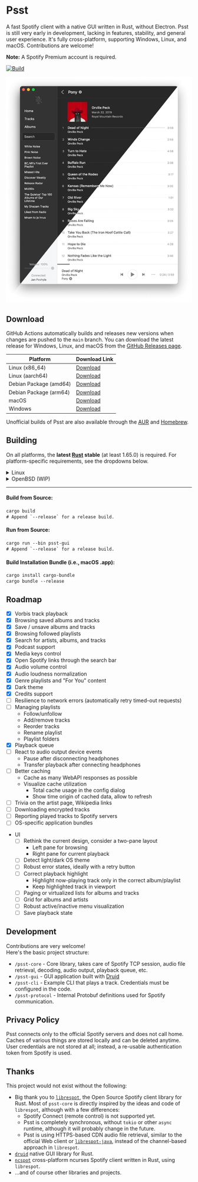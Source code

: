 # Psst

A fast Spotify client with a native GUI written in Rust, without Electron.
Psst is still very early in development, lacking in features, stability, and general user experience.
It's fully cross-platform, supporting Windows, Linux, and macOS.
Contributions are welcome!

**Note:** A Spotify Premium account is required.

[![Build](https://github.com/jpochyla/psst/actions/workflows/build.yml/badge.svg)](https://github.com/jpochyla/psst/actions)

![Screenshot](./psst-gui/assets/screenshot.png)

## Download

GitHub Actions automatically builds and releases new versions when changes are pushed to the `main` branch.
You can download the latest release for Windows, Linux, and macOS from the [GitHub Releases page](https://github.com/jpochyla/psst/releases/latest).

| Platform               | Download Link                                                                                        |
| ---------------------- | ---------------------------------------------------------------------------------------------------- |
| Linux (x86_64)         | [Download](https://github.com/jpochyla/psst/releases/latest/download/psst-linux-x86_64)  |
| Linux (aarch64)        | [Download](https://github.com/jpochyla/psst/releases/latest/download/psst-linux-aarch64) |
| Debian Package (amd64) | [Download](https://github.com/jpochyla/psst/releases/latest/download/psst-amd64.deb)                 |
| Debian Package (arm64) | [Download](https://github.com/jpochyla/psst/releases/latest/download/psst-arm64.deb)                 |
| macOS                  | [Download](https://github.com/jpochyla/psst/releases/latest/download/Psst.dmg)                       |
| Windows                | [Download](https://github.com/jpochyla/psst/releases/latest/download/psst-gui.exe)                   |

Unofficial builds of Psst are also available through the [AUR](https://aur.archlinux.org/packages/psst-git) and [Homebrew](https://formulae.brew.sh/cask/psst).

## Building

On all platforms, the **latest [Rust](https://rustup.rs/) stable** (at least 1.65.0) is required.
For platform-specific requirements, see the dropdowns below.

<details>
<summary>Linux</summary>

Our user-interface library, Druid, has two possible backends on Linux: GTK and pure X11, with a Wayland backend in the works.
The default Linux backend is GTK.
Before building on Linux, make sure the required dependencies are installed.

#### Debian/Ubuntu:

```shell
sudo apt-get install libssl-dev libgtk-3-dev libcairo2-dev libasound2-dev
```

#### RHEL/Fedora:

```shell
sudo dnf install openssl-devel gtk3-devel cairo-devel alsa-lib-devel
```

</details>

<details>
<summary>OpenBSD (WIP)</summary>

OpenBSD support is still a WIP, and things will likely not function as intended.
Similar to Linux, Druid defaults to GTK while also providing a pure X11 backend.
Furthermore, bindgen must be able to find LLVM through the expected environment variable.
Only OpenBSD/amd64 has been tested so far.

```shell
doas pkg_add gtk+3 cairo llvm
export LIBCLANG_PATH=/usr/local/lib
```

In case rustc(1) fails building bigger crates

```shell
memory allocation of xxxx bytes failed
error: could not compile `gtk`
Caused by:
  process didn't exit successfully: `rustc --crate-name gtk [...]` (signal: 6, SIGABRT: process abort signal)
warning: build failed, waiting for other jobs to finish...
```

try increasing your user's maximum heap size:

```shell
ulimit -d $(( 2 * `ulimit -d` ))
```

</details>

---

#### Build from Source:

```shell
cargo build
# Append `--release` for a release build.
```

#### Run from Source:

```shell
cargo run --bin psst-gui
# Append `--release` for a release build.
```

#### Build Installation Bundle (i.e., macOS .app):

```shell
cargo install cargo-bundle
cargo bundle --release
```

## Roadmap

- [x] Vorbis track playback
- [x] Browsing saved albums and tracks
- [x] Save / unsave albums and tracks
- [x] Browsing followed playlists
- [x] Search for artists, albums, and tracks
- [x] Podcast support
- [x] Media keys control
- [x] Open Spotify links through the search bar
- [x] Audio volume control
- [x] Audio loudness normalization
- [x] Genre playlists and "For You" content
- [x] Dark theme
- [x] Credits support
- [ ] Resilience to network errors (automatically retry timed-out requests)
- [ ] Managing playlists
  - Follow/unfollow
  - Add/remove tracks
  - Reorder tracks
  - Rename playlist
  - Playlist folders
- [x] Playback queue
- [ ] React to audio output device events
  - Pause after disconnecting headphones
  - Transfer playback after connecting headphones
- [ ] Better caching
  - Cache as many WebAPI responses as possible
  - Visualize cache utilization
    - Total cache usage in the config dialog
    - Show time origin of cached data, allow to refresh
- [ ] Trivia on the artist page, Wikipedia links
- [ ] Downloading encrypted tracks
- [ ] Reporting played tracks to Spotify servers
- [ ] OS-specific application bundles
- UI
  - [ ] Rethink the current design, consider a two-pane layout
    - Left pane for browsing
    - Right pane for current playback
  - [ ] Detect light/dark OS theme
  - [ ] Robust error states, ideally with a retry button
  - [ ] Correct playback highlight
    - Highlight now-playing track only in the correct album/playlist
    - Keep highlighted track in viewport
  - [ ] Paging or virtualized lists for albums and tracks
  - [ ] Grid for albums and artists
  - [ ] Robust active/inactive menu visualization
  - [ ] Save playback state

## Development

Contributions are very welcome!  
Here's the basic project structure:

- `/psst-core` - Core library, takes care of Spotify TCP session, audio file retrieval, decoding, audio output, playback queue, etc.
- `/psst-gui` - GUI application built with [Druid](https://github.com/linebender/druid)
- `/psst-cli` - Example CLI that plays a track. Credentials must be configured in the code.
- `/psst-protocol` - Internal Protobuf definitions used for Spotify communication.

## Privacy Policy

Psst connects only to the official Spotify servers and does not call home.
Caches of various things are stored locally and can be deleted anytime.
User credentials are not stored at all; instead, a re-usable authentication token from Spotify is used.

## Thanks

This project would not exist without the following:

- Big thank you to [`librespot`](https://github.com/librespot-org/librespot), the Open Source Spotify client library for Rust. Most of `psst-core` is directly inspired by the ideas and code of `librespot`, although with a few differences:
  - Spotify Connect (remote control) is not supported yet.
  - Psst is completely synchronous, without `tokio` or other `async` runtime, although it will probably change in the future.
  - Psst is using HTTPS-based CDN audio file retrieval, similar to the official Web client or [`librespot-java`](https://github.com/librespot-org/librespot-java), instead of the channel-based approach in `librespot`.
- [`druid`](https://github.com/linebender/druid) native GUI library for Rust.
- [`ncspot`](https://github.com/hrkfdn/ncspot) cross-platform ncurses Spotify client written in Rust, using `librespot`.
- ...and of course other libraries and projects.
